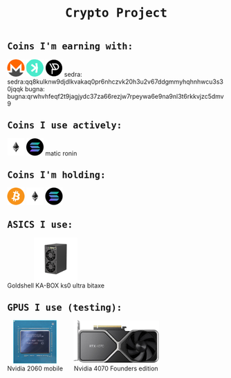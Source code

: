 <pre align="center"><h1>Crypto Project</h1></pre>

## <samp> Coins I'm earning with: </samp>
<p align="left">
    <a href="Monero/Monero.md"><img src="Monero/img/monero-logo.png" alt="monero" width="40" height="40"/></a>
    <a href="Kaspa/Kaspa.md"><img src="Kaspa/img/kaspa-logo.png" alt="kaspa" width="40" height="40"/></a>
    <a href="Pyrin/Pyrin.md"><img src="Pyrin/img/pyrin-logo.png" alt="pyrin" width="40" height="40"/></a>
    sedra: sedra:qq8kulknw9djdlkvakaq0pr6nhczvk20h3u2v67ddgmmyhqhnhwcu3s30jqqk
    bugna: bugna:qrwhvhfeqf2t9jagjydc37za66rezjw7rpeywa6e9na9nl3t6rkkvjzc5dmv9
</p>
    
## <samp> Coins I use actively: </samp>
<p align="left">
    <img src="img/ethereum-logo.png" alt="ethereum" width="40" height="40"/>
    <img src="img/solana-logo.png" alt="solana" width="40" height="40"/>
    matic
    ronin
</p>

## <samp> Coins I'm holding: </samp>
<p align="left">
    <img src="img/bitcoin-logo.png" alt="bitcoin" width="40" height="40"/>
    <img src="img/ethereum-logo.png" alt="ethereum" width="40" height="40"/>
    <img src="img/solana-logo.png" alt="solana" width="40" height="40"/>
</p>


## <samp> ASICS I use: </samp>
<p align="left">
    <div style="display: inline-block; text-align: center; margin-right: 20px;">
        <a href="https://www.goldshell.com/product/goldshell-ka-box/">
            <img src="img/goldshell-ka-box.webp" alt="gs ka box" width="100" height="100"/>
        </a>
        <br>
        <span>Goldshell KA-BOX</span>
        ks0 ultra
        bitaxe
    </div>
</p>


## <samp> GPUS I use (testing): </samp>

<p align="left">
    <div style="display: inline-block; text-align: center; margin-right: 20px;">
        <a href="/">
            <img src="img/2060-mobile.jpg" alt="2060" width="100" height="100"/>
        </a>
        <br>
        <span>Nvidia 2060 mobile</span>
    </div>
    <div style="display: inline-block; text-align: center;">
        <a href="/">
            <img src="img/4070-founders.png" alt="4070" width="auto" height="100"/>
        </a>
        <br>
        <span>Nvidia 4070 Founders edition</span>
    </div>
</p>

